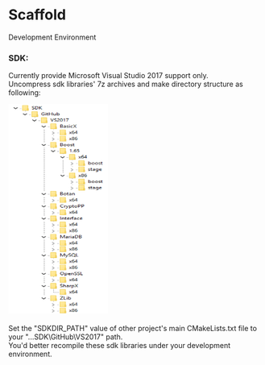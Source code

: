 # Scaffold
Development Environment

### SDK:
Currently provide Microsoft Visual Studio 2017 support only.
<br>Uncompress sdk libraries' 7z archives and make directory structure as following:
<div align=left>
<img width="198" height="417" src="https://raw.githubusercontent.com/xurendong/scaffold/master/IMG/sdk_directory_structure.png" alt="recommend directory structure"/>
</div>
<br>Set the "SDKDIR_PATH" value of other project's main CMakeLists.txt file to your "...SDK\GitHub\VS2017" path.
<br>You'd better recompile these sdk libraries under your development environment.
